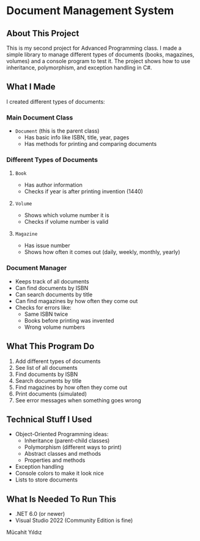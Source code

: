 # Document Management System

## About This Project
This is my second project for Advanced Programming class. I made a simple library to manage different types of documents (books, magazines, volumes) and a console program to test it. The project shows how to use inheritance, polymorphism, and exception handling in C#.

## What I Made
I created different types of documents:

### Main Document Class
- `Document` (this is the parent class)
  - Has basic info like ISBN, title, year, pages
  - Has methods for printing and comparing documents

### Different Types of Documents
1. `Book`
   - Has author information
   - Checks if year is after printing invention (1440)

2. `Volume`
   - Shows which volume number it is
   - Checks if volume number is valid

3. `Magazine`
   - Has issue number
   - Shows how often it comes out (daily, weekly, monthly, yearly)

### Document Manager
- Keeps track of all documents
- Can find documents by ISBN
- Can search documents by title
- Can find magazines by how often they come out
- Checks for errors like:
  - Same ISBN twice
  - Books before printing was invented
  - Wrong volume numbers

## What This Program Do
1. Add different types of documents
2. See list of all documents
3. Find documents by ISBN
4. Search documents by title
5. Find magazines by how often they come out
6. Print documents (simulated)
7. See error messages when something goes wrong

## Technical Stuff I Used
- Object-Oriented Programming ideas:
  - Inheritance (parent-child classes)
  - Polymorphism (different ways to print)
  - Abstract classes and methods
  - Properties and methods
- Exception handling
- Console colors to make it look nice
- Lists to store documents

## What Is Needed To Run This
- .NET 6.0 (or newer)
- Visual Studio 2022 (Community Edition is fine)

Mücahit Yıldız